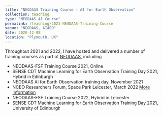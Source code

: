 ```yaml
---
title: "NEODAAS Training Course - AI for Earth Observation"
collection: teaching
type: "NEODAAS AI Course"
permalink: /teaching/2021-NEODAAS-Training-Course
venue: "NEODAAS, AI4EO"
date: 2020-12-08
location: "Plymouth, UK"
---
```

Throughout 2021 and 2022, I have hosted and delivered a number of training courses as part of [NEODAAS](https://www.neodaas.ac.uk/), including

* NEODAAS-FSF Training Course 2021, Online 
* SENSE CDT Machine Learning for Earth Observation Training Day 2021, Hybrid in Edinburgh
* NEODAAS AI for Earth Observation training day, November 2021
* NCEO Researchers Forum, Space Park Leicester, March 2022 [More Information](https://www.nceo.ac.uk/article/nceo-researchers-forum-machine-learning-and-ai/)
* NEODAAS-FSF Training Course 2022, Hybrid in Leicester
* SENSE CDT Machine Learning for Earth Observation Training Day 2021, University of Edinburgh